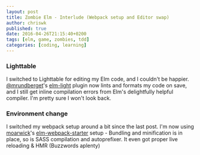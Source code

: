 ```yaml
---
layout: post
title: Zombie Elm - Interlude (Webpack setup and Editor swap)
author: chriswk
published: true
date: 2016-04-26T21:15:40+0200
tags: [elm, game, zombies, tdd]
categories: [coding, learning]
---
```


### Lighttable

I switched to Lighttable for editing my Elm code, and I couldn't be happier. [@mrundberget][@mrundberget]'s [elm-light][elm-light] plugin now lints and formats my code on save, and I still get inline compilation errors
from Elm's delightfully helpful compiler. I'm pretty sure I won't look back.

### Environment change
I switched my webpack setup around a bit since the last post.
I'm now using [moarwick][moarwick]'s [elm-webpack-starter][elm-webpack-starter] setup - Bundling and minification is in place, so is SASS compilation and autoprefixer. It even got proper live reloading & HMR (Buzzwords aplenty)

[elm-light]:https://github.com/rundis/elm-light
[@mrundberget]:https://twitter.com/mrundberget
[moarwick]:https://github.com/moarwick
[elm-webpack-starter]:https://github.com/moarwick/elm-webpack-starter
